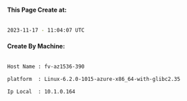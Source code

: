
   
#### This Page Create at:

```bash

2023-11-17 - 11:04:07 UTC

```

#### Create By Machine:

```bash

Host Name : fv-az1536-390

platform  : Linux-6.2.0-1015-azure-x86_64-with-glibc2.35

Ip Local  : 10.1.0.164

```

